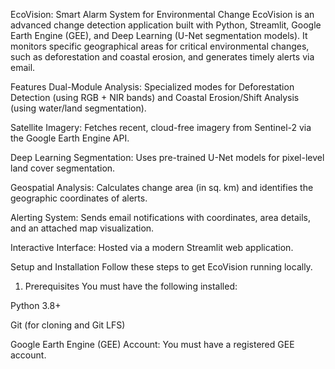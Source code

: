 EcoVision: Smart Alarm System for Environmental Change
EcoVision is an advanced change detection application built with Python, Streamlit, Google Earth Engine (GEE), and Deep Learning (U-Net segmentation models). It monitors specific geographical areas for critical environmental changes, such as deforestation and coastal erosion, and generates timely alerts via email.

Features
Dual-Module Analysis: Specialized modes for Deforestation Detection (using RGB + NIR bands) and Coastal Erosion/Shift Analysis (using water/land segmentation).

Satellite Imagery: Fetches recent, cloud-free imagery from Sentinel-2 via the Google Earth Engine API.

Deep Learning Segmentation: Uses pre-trained U-Net models for pixel-level land cover segmentation.

Geospatial Analysis: Calculates change area (in sq. km) and identifies the geographic coordinates of alerts.

Alerting System: Sends email notifications with coordinates, area details, and an attached map visualization.

Interactive Interface: Hosted via a modern Streamlit web application.

Setup and Installation
Follow these steps to get EcoVision running locally.

1. Prerequisites
You must have the following installed:

Python 3.8+

Git (for cloning and Git LFS)

Google Earth Engine (GEE) Account: You must have a registered GEE account.
